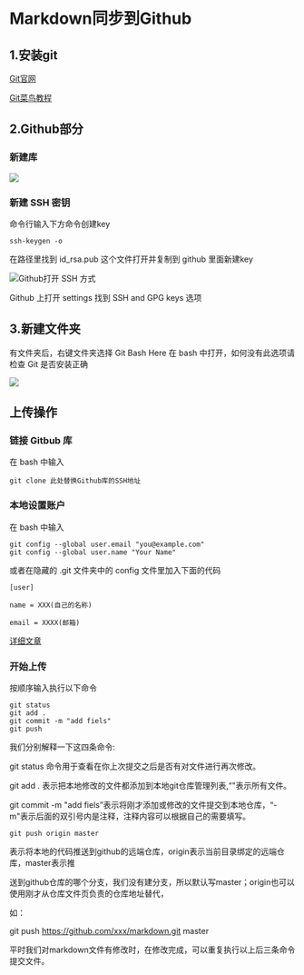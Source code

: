 # Markdown同步到Github

## 1.安装git

[Git官网](https://git-scm.com/)

[Git菜鸟教程](https://www.runoob.com/git/git-status.html)

## 2.Github部分

### 新建库

![](https://s4.ax1x.com/2022/02/08/H31mTI.png)

### 新建 SSH 密钥

命令行输入下方命令创建key

```
ssh-keygen -o
```

在路径里找到 id\_rsa.pub 这个文件打开并复制到 github 里面新建key

![](https://s4.ax1x.com/2022/02/08/H31Zmd.png)Github打开 SSH 方式

Github 上打开 settings 找到 SSH and GPG keys 选项

## 3.新建文件夹

有文件夹后，右键文件夹选择 Git Bash Here 在 bash 中打开，如何没有此选项请检查 Git 是否安装正确

![](https://s4.ax1x.com/2022/02/08/H31e0A.png)

## 上传操作

### 链接 Gitbub 库

在 bash 中输入

```
git clone 此处替换Github库的SSH地址
```

### 本地设置账户

在 bash 中输入

```
git config --global user.email "you@example.com"  
git config --global user.name "Your Name"
```

或者在隐藏的 .git 文件夹中的 config 文件里加入下面的代码

```
[user]
 
name = XXX(自己的名称)
 
email = XXXX(邮箱)
```

[详细文章](https://blog.csdn.net/qq_46036214/article/details/116275598)

### 开始上传

按顺序输入执行以下命令

```
git status
git add .
git commit -m "add fiels"
git push 
```

我们分别解释一下这四条命令:

git status 命令用于查看在你上次提交之后是否有对文件进行再次修改。

git add . 表示把本地修改的文件都添加到本地git仓库管理列表,“"表示所有文件。

git commit -m "add fiels”表示将刚才添加或修改的文件提交到本地仓库，“-m"表示后面的双引号内是注释，注释内容可以根据自己的需要填写。

```
git push origin master 
```

表示将本地的代码推送到github的远端仓库，origin表示当前目录绑定的远端仓库，master表示推

送到github仓库的哪个分支，我们没有建分支，所以默认写master；origin也可以使用刚才从仓库文件页负责的仓库地址替代，

如：

git push <https://github.com/xxx/markdown.git> master

平时我们对markdown文件有修改时，在修改完成，可以重复执行以上后三条命令提交文件。
